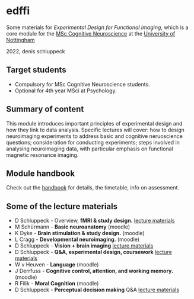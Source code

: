 # edffi

Some materials for *Experimental Design for Functional Imaging*, which is a core module for the [MSc Cognitive Neuroscience](https://www.nottingham.ac.uk/pgstudy/course/taught/cognitive-neuroscience-msc?gclid=CjwKCAjwwo-WBhAMEiwAV4dybRN24hVkXjQx91s85x1KVSwTjH49QbX7YhlWi6UGAriHHpK1pWMkERoCuoAQAvD_BwE) at the [University of Nottingham](https://www.nottingham.ac.uk/psychology/)

2022, denis schluppeck


## Target students

- Compulsory for MSc Cognitive Neuroscience students. 
- Optional for 4th year MSci at Psychology. 

## Summary of content

This module introduces important principles of experimental design and how they link to data analysis. Specific lectures will cover: how to design neuroimaging experiments to address basic and cognitive neruoscience questions; consideration for conducting experiments; steps involved in analysing neuroimaging data, with particular emphasis on functional magnetic resonance imaging.

## Module handbook

Check out the [handbook](00-handbook/Readme.md) for details, the timetable, info on assessment.

## Some of the lecture materials

- D Schluppeck - Overview, **fMRI & study design.** [lecture materials](01-overview+design/)
- M Schürmann  - **Basic neuroanatomy** (moodle)
- K Dyke       - **Brain stimulation & study design.** (moodle)
- L Cragg      - **Developmental neuroimaging.** (moodle)
- D Schluppeck - **Vision + brain imaging** [lecture materials](05-vision+brain/lecture.md)
- D Schluppeck - **Q&A, experimental design, coursework** [lecture materials](06-design-q+a/lecture.md)
- W v Heuven   - **Language** (moodle)
- J Derrfuss   - **Cognitive control, attention, and working memory.** (moodle)
- R Filik      - **Moral Cognition** (moodle)
- D Schluppeck - **Perceptual decision making** Q&A [lecture materials](10-decision-making/lecture.md)



